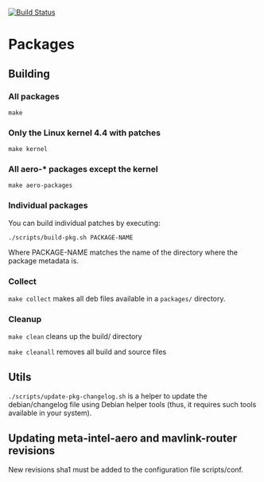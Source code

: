 [![Build Status](https://travis-ci.org/intel-aero/packages.svg?branch=master)](https://travis-ci.org/intel-aero/packages)

# Packages

## Building

### All packages

`make`

### Only the Linux kernel 4.4 with patches

`make kernel`

### All aero-* packages except the kernel

`make aero-packages`

### Individual packages

You can build individual patches by executing:

```
./scripts/build-pkg.sh PACKAGE-NAME
```

Where PACKAGE-NAME matches the name of the directory where the package metadata is.

### Collect

`make collect` makes all deb files available in a `packages/` directory.

### Cleanup

`make clean` cleans up the build/ directory

`make cleanall` removes all build and source files

## Utils

`./scripts/update-pkg-changelog.sh` is a helper to update the debian/changelog file
using Debian helper tools (thus, it requires such tools available in your system).

## Updating meta-intel-aero and mavlink-router revisions

New revisions sha1 must be added to the configuration file scripts/conf.
